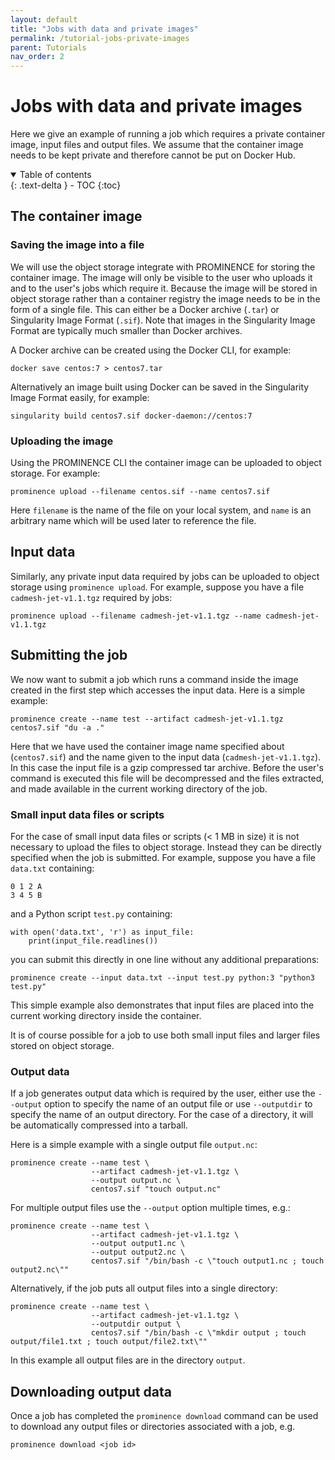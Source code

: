 ```yaml
---
layout: default
title: "Jobs with data and private images"
permalink: /tutorial-jobs-private-images
parent: Tutorials
nav_order: 2
---
```

# Jobs with data and private images
Here we give an example of running a job which requires a private container image, input files and output files. We assume that the container image needs to be kept private and therefore cannot be put on Docker Hub.

<details open markdown="block">
  <summary>
    Table of contents
  </summary>
  {: .text-delta }
- TOC
{:toc}
</details>

## The container image

### Saving the image into a file
We will use the object storage integrate with PROMINENCE for storing the container image. The image will only be visible to the user who uploads it and to the user's jobs which require it. Because the image will be stored in object storage rather than a container registry the image needs to be in the form of a single file. This can either be a Docker archive (`.tar`) or Singularity Image Format (`.sif`). Note that images in the Singularity Image Format are typically much smaller than Docker archives.

A Docker archive can be created using the Docker CLI, for example:
```
docker save centos:7 > centos7.tar
```
Alternatively an image built using Docker can be saved in the Singularity Image Format easily, for example:
```
singularity build centos7.sif docker-daemon://centos:7
```

### Uploading the image
Using the PROMINENCE CLI the container image can be uploaded to object storage. For example:
```
prominence upload --filename centos.sif --name centos7.sif
```
Here `filename` is the name of the file on your local system, and `name` is an arbitrary name which will be used later to reference the file.

## Input data
Similarly, any private input data required by jobs can be uploaded to object storage using `prominence upload`. For example, suppose you have a file `cadmesh-jet-v1.1.tgz` required by jobs:
```
prominence upload --filename cadmesh-jet-v1.1.tgz --name cadmesh-jet-v1.1.tgz
```

## Submitting the job
We now want to submit a job which runs a command inside the image created in the first step which accesses the input data. Here is a simple example:
```
prominence create --name test --artifact cadmesh-jet-v1.1.tgz centos7.sif "du -a ."
```
Here that we have used the container image name specified about (`centos7.sif`) and the name given to the input data (`cadmesh-jet-v1.1.tgz`). In this case the input file is a gzip compressed tar archive. Before the user's command is executed this file will be decompressed and the files extracted, and made available in the current working directory of the job.

### Small input data files or scripts
For the case of small input data files or scripts (< 1 MB in size) it is not necessary to upload the files to object storage. Instead they can be directly specified when the job is submitted. For example, suppose you have a file `data.txt` containing:
```
0 1 2 A
3 4 5 B
```
and a Python script `test.py` containing:
```
with open('data.txt', 'r') as input_file:
    print(input_file.readlines())
```
you can submit this directly in one line without any additional preparations:
```
prominence create --input data.txt --input test.py python:3 "python3 test.py"
```
This simple example also demonstrates that input files are placed into the current working directory inside the container.

It is of course possible for a job to use both small input files and larger files stored on object storage.

### Output data
If a job generates output data which is required by the user, either use the `--output` option to specify the name of an output file or use `--outputdir` to specify the name of an output directory. For the case of a directory, it will be automatically compressed into a tarball.

Here is a simple example with a single output file `output.nc`:
```
prominence create --name test \
                  --artifact cadmesh-jet-v1.1.tgz \
                  --output output.nc \
                  centos7.sif "touch output.nc"
```
For multiple output files use the `--output` option multiple times, e.g.:
```
prominence create --name test \
                  --artifact cadmesh-jet-v1.1.tgz \ 
                  --output output1.nc \
                  --output output2.nc \
                  centos7.sif "/bin/bash -c \"touch output1.nc ; touch output2.nc\""
```
Alternatively, if the job puts all output files into a single directory:
```
prominence create --name test \
                  --artifact cadmesh-jet-v1.1.tgz \ 
                  --outputdir output \
                  centos7.sif "/bin/bash -c \"mkdir output ; touch output/file1.txt ; touch output/file2.txt\""
```
In this example all output files are in the directory `output`.

## Downloading output data
Once a job has completed the `prominence download` command can be used to download any output files or directories associated with a job, e.g.
```
prominence download <job id>
```

